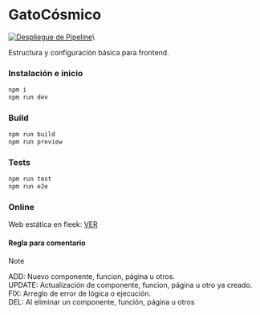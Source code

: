 # GatoCósmico

[![Despliegue de Pipeline](https://github.com/techeca/frontgt/actions/workflows/pipeline.yml/badge.svg?branch=master)](https://github.com/techeca/frontgt/actions/workflows/pipeline.yml)\

Estructura y configuración básica para frontend. 

### Instalación e inicio

```bash
npm i 
npm run dev 
```

### Build
```bash
npm run build
npm run preview 
```

### Tests
```bash
npm run test
npm run e2e 
```

### Online

Web estática en fleek: [VER](https://cosmic-cat.on-fleek.app)

#### Regla para comentario

> [!NOTE]
> ADD: Nuevo componente, funcion, página u otros.\
> UPDATE: Actualización de componente, funcion, página u otro ya creado.\
> FIX: Arreglo de error de lógica o ejecución.\
> DEL: Al eliminar un componente, función, página u otros